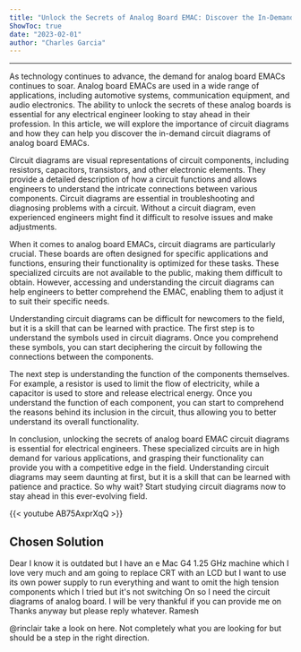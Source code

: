```yaml
---
title: "Unlock the Secrets of Analog Board EMAC: Discover the In-Demand Circuit Diagrams Now!"
ShowToc: true 
date: "2023-02-01"
author: "Charles Garcia"
---
```

*****
As technology continues to advance, the demand for analog board EMACs continues to soar. Analog board EMACs are used in a wide range of applications, including automotive systems, communication equipment, and audio electronics. The ability to unlock the secrets of these analog boards is essential for any electrical engineer looking to stay ahead in their profession. In this article, we will explore the importance of circuit diagrams and how they can help you discover the in-demand circuit diagrams of analog board EMACs.

Circuit diagrams are visual representations of circuit components, including resistors, capacitors, transistors, and other electronic elements. They provide a detailed description of how a circuit functions and allows engineers to understand the intricate connections between various components. Circuit diagrams are essential in troubleshooting and diagnosing problems with a circuit. Without a circuit diagram, even experienced engineers might find it difficult to resolve issues and make adjustments.

When it comes to analog board EMACs, circuit diagrams are particularly crucial. These boards are often designed for specific applications and functions, ensuring their functionality is optimized for these tasks. These specialized circuits are not available to the public, making them difficult to obtain. However, accessing and understanding the circuit diagrams can help engineers to better comprehend the EMAC, enabling them to adjust it to suit their specific needs.

Understanding circuit diagrams can be difficult for newcomers to the field, but it is a skill that can be learned with practice. The first step is to understand the symbols used in circuit diagrams. Once you comprehend these symbols, you can start deciphering the circuit by following the connections between the components.

The next step is understanding the function of the components themselves. For example, a resistor is used to limit the flow of electricity, while a capacitor is used to store and release electrical energy. Once you understand the function of each component, you can start to comprehend the reasons behind its inclusion in the circuit, thus allowing you to better understand its overall functionality.

In conclusion, unlocking the secrets of analog board EMAC circuit diagrams is essential for electrical engineers. These specialized circuits are in high demand for various applications, and grasping their functionality can provide you with a competitive edge in the field. Understanding circuit diagrams may seem daunting at first, but it is a skill that can be learned with patience and practice. So why wait? Start studying circuit diagrams now to stay ahead in this ever-evolving field.

{{< youtube AB75AxprXqQ >}} 



## Chosen Solution
 Dear I know it is outdated but I have an e Mac G4 1.25 GHz machine which I love very much and am going to replace CRT with an LCD but I want to use its own power supply to run everything and want to omit the high tension components which I tried but it's not switching On so I need the circuit diagrams of analog board.
I will be very thankful if you can provide me on
Thanks anyway but please reply whatever.
Ramesh

 @rinclair take a look on here. Not completely what you are looking for but should be a step in the right direction.




